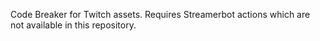 Code Breaker for Twitch assets. Requires Streamerbot actions which are not available in this repository.
